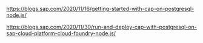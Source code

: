 https://blogs.sap.com/2020/11/16/getting-started-with-cap-on-postgresql-node.js/

https://blogs.sap.com/2020/11/30/run-and-deploy-cap-with-postgresql-on-sap-cloud-platform-cloud-foundry-node.js/

